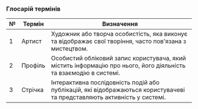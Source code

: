 ### Глосарій термінів

|  №  | Термін       | Визначення                                        |
|-----|--------------|---------------------------------------------------|
|  1  | Артист      | Художник або творча особистість, яка виконує та відображає свої творіння, часто пов'язана з мистецтвом. |
|  2  | Профіль     | Особистий обліковий запис користувача, який містить інформацію про нього, його діяльність та взаємодію в системі. |
|  3  | Стрічка     | Інтерактивна послідовність подій або публікацій, які відображаються користувачеві та представляють активність у системі. |

